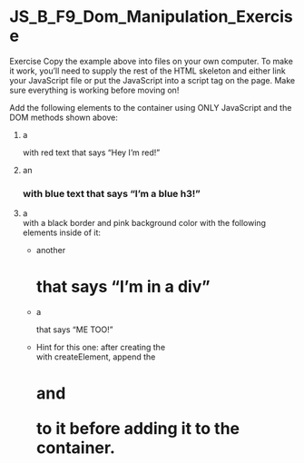 # JS_B_F9_Dom_Manipulation_Exercise

Exercise
Copy the example above into files on your own computer. To make it work, you’ll need to supply the rest of the HTML skeleton and either link your JavaScript file or put the JavaScript into a script tag on the page. Make sure everything is working before moving on!

Add the following elements to the container using ONLY JavaScript and the DOM methods shown above:

1. a <p> with red text that says “Hey I’m red!”
2. an <h3> with blue text that says “I’m a blue h3!”
3. a <div> with a black border and pink background color with the following elements inside of it:
    - another <h1> that says “I’m in a div”
    - a <p> that says “ME TOO!”
    - Hint for this one: after creating the <div> with createElement, append the <h1> and <p> to it before adding it to the container.
